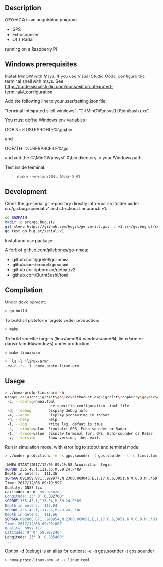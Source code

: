 ## Description

GEO-ACQ is an acquisition program

- GPS
- Echosounder
- OTT Radar

running on a Raspberry Pi

## Windows prerequisites  

Install MinGW with Msys. If you use Visual Studio Code, configure the terminal shell with msys. See: https://code.visualstudio.com/docs/editor/integrated-terminal#_configuration

Add the following line to your user/setting.json file:

  "terminal.integrated.shell.windows": "C:\\MinGW\\msys\\1.0\\bin\\bash.exe",

You must define Windows env variables :

GOBIN=%USERPROFILE%\go\bin 

and 

GOPATH=%USERPROFILE%\go

and add the C:\MinGW\msys\1.0\bin directory to your Windows path.

Test inside terminal:

> make --version
GNU Make 3.81


## Development

Clone the go-serial git repository directly into your src folder under src/go.bug.st/serial.v1 and checkout the branch v1.

```bash
cd $GOPATH
mkdir -p src/go.bug.st/
git clone https://github.com/bugst/go-serial.git -b v1 src/go.bug.st/serial.v1
go test go.bug.st/serial.v1
```

Install and use package:

A fork of github.com/pilebones/go-nmea:

- github.com/jgrelet/go-nmea
- github.com/creack/goselect
- github.com/pborman/getopt/v2
- github.com/BurntSushi/toml

## Compilation

Under development:

```bash
> go build
```

To build all plateform targets under production:

```bash
> make
```

To build specific  targets (linux/amd64, windows/amd64, linux/arm or darwin/amd64windows) under production:

```bash
> make linux/arm
...
>  ls -l *linux-arm*
-rw-r--r-- 1  nmea-proto-linux-arm
```

## Usage

```bash
> ./nmea-proto-linux-arm -h
Usage: c:\users\jgrelet\go\src\bitbucket.org\jgrelet\raspberry\go\dev\dev.exe [-dehlv] [-c nmea.toml] [-s value] [-t value] [parameters ...]
 -c, --config=nmea.toml
                    use specific configuration .toml file
 -d, --debug        Display debug info
 -e, --echo         Display processing in stdout
 -h, --help         Help
 -l, --log          Write log, defaut is true
 -s, --simul=value  Simulate: GPS, Echo-sounder or Radar
 -t, --trace=value  Display terminal for: GPS, Echo-sounder or Radar
 -v, --version      Show version, then exit.
```

Run in simulation mode, with error log to stdout and terminal mode:

```bash
> ./under production: -e -s gps,sounder -t gps,sounder -l -c linux.toml

[NMEA START]2017/12/06 09:19:58 Acquisition Begin
$GPDBT,355.45,f,111.36,M,59.24,F*0A
Depth in meters:  111.36
$GPGGA,091959.871,.999977,N,2300.000045,E,1,17,0.6,0051.6,M,0.0,M,,*6D
Time: 2017/12/06 09:19:59Z
Quality: GNSS fix
Latitude: 0° 0' 59.998620"
Longitude: 23° 0' 0.002700"
$GPDBT,355.45,f,113.04,M,59.24,F*09
Depth in meters:  113.04
$GPDBT,355.45,f,111.66,M,59.24,F*0F
Depth in meters:  111.66
$GPGGA,092000.871,.999954,N,2300.000091,E,1,17,0.6,0051.6,M,0.0,M,,*63
Time: 2017/12/06 09:20:00Z
Quality: GNSS fix
Latitude: 0° 0' 59.997240"
Longitude: 23° 0' 0.005460"
...
```

Option -d (debug) is an alias for options: -e -s gps,sounder -t gps,sounder

```bash
> nmea-proto-linux-arm -d -c linux.toml
```